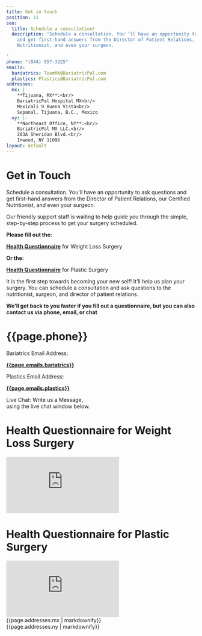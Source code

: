 ```yaml
---
title: Get in touch
position: 11
seo:
  title: Schedule a consultation!
  description: 'Schedule a consultation. You''ll have an opportunity to ask questions
    and get first-hand answers from the Director of Patient Relations, our Certified
    Nutritionist, and even your surgeon.

'
phone: "(844) 957-3325"
emails:
  bariatrics: TeamMX@BariatricPal.com
  plastics: Plastics@BariatricPal.com
addresses:
  mx: |-
    **Tijuana, MX**:<br/>
    BariatricPal Hospital MX<br/>
    Mexicali 9 Buena Vista<br/>
    Sepanal, Tijuana, B.C., Mexico
  ny: |-
    **Northeast Office, NY**:<br/>
    BariatricPal MX LLC.<br/>
    203A Sheridan Blvd.<br/>
    Inwood, NY 11096
layout: default
---
```


<div class='wrap'>
  <div class='section u-py6 u-bt1'>
    <div class='section-row'>
      <div class='section-chunk u-size1of2 u-px4 u-sm-size10of12 u-xs-sizeFull u-xs-p2'>
        <h1 class='u-mt0'>
          <strong>Get in Touch</strong>
        </h1>
        <p class='t3'>
          Schedule a consultation. You'll have an opportunity to ask questions and get first-hand answers from the Director of Patient Relations, our Certified Nutritionist, and even your surgeon.
        </p>
        <span class='icon icon--heart u-mt4'></span>
        <p>
          Our friendly support staff is waiting to help guide you through the simple, step-by-step process to get your surgery scheduled.
        </p>
      </div>
      <div class='section-chunk u-size1of2 u-px4 u-py2 u-sm-sizeFull u-xs-p2'>
        <p class='t4 u-textRed'>
          <strong>Please fill out the:</strong>
        </p>
        <div class='box box--green'>
          <a class='u-textWhite' href="https://bariatricpal.typeform.com/to/IKm6G5" target='_blank'><strong>Health Questionnaire</strong></a> for Weight Loss Surgery
        </div>
        <p class='t4 u-textRed'>
          <strong>Or the:</strong>
        </p>
        <div class='box box--green'>
          <a class='u-textWhite' href="https://bariatricpal.typeform.com/to/FIdZ6c" target='_blank'><strong>Health Questionnaire</strong></a> for Plastic Surgery
        </div>
        <p class='u-mt4'>
          It is the first step towards becoming your new self! It’ll help us plan your surgery. You can schedule a consultation and ask questions to the nutritionist, surgeon, and director of patient relations.
        </p>
        <p>
          <strong>We’ll get back to you faster if you fill out a questionnaire, but you can also contact us via phone, email, or chat</strong>
        </p>
      </div>
    </div>
  </div>
</div>

<div class='section'>
  <div class='section-hero section-hero--contact'>
    <div class='section-heroWrap u-px4'>
      <div class='box box--green u-p2 u-mb1 u-size1of2 u-sm-sizeFull'>
        <div class='box-icon'>
          <span class='icon icon--phone u-left'></span>
        </div>
        <div class='box-content'>
          <h1 class='u-m0 u-sm-pt1'>
            <strong>{{page.phone}}</strong>
          </h1>
        </div>
      </div>
      <div class='box box--green u-p2 u-mb1 u-size1of2 u-sm-sizeFull'>
        <div class='box-icon'>
          <span class='icon icon--envelope u-left'></span>
        </div>
        <div class='box-content'>
          <p class='u-m0'>Bariatrics Email Address:</p>
          <a class='u-textWhite' href="mailto:{{page.emails.bariatrics}}" target="_blank">
            <strong>{{page.emails.bariatrics}}</strong>
          </a>
        </div>
      </div>
      <div class='box box--green u-p2 u-mb1 u-size1of2 u-sm-sizeFull'>
        <div class='box-icon'>
          <span class='icon icon--envelope u-left'></span>
        </div>
        <div class='box-content'>
          <p class='u-m0'>Plastics Email Address:</p>
          <a class='u-textWhite' href="mailto:{{page.emails.plastics}}" target="_blank">
            <strong>{{page.emails.plastics}}</strong>
          </a>
        </div>
      </div>
      <div class='box box--green u-p2 u-size1of2 u-sm-sizeFull'>
        <div class='box-icon'>
          <span class='icon icon--chat'></span>
        </div>
        <div class='box-content'>
          <p class='u-m0'>
            Live Chat: Write us a Message,<br/>
            using the live chat window below.
          </p>
        </div>
      </div>
    </div>
  </div>
</div>

<div class='wrap'>

  <div class='section u-py6'>
    <div class='section-row'>
      <div class='section-chunk u-px4 u-clear'>
        <h1 class='u-mb4'><strong class='u-block'>Health Questionnaire</strong> for Weight Loss Surgery</h1>
        <div class='embed-container'>
          <iframe
            class='embed-item'
            src="https://bariatricpal.typeform.com/to/IKm6G5"
            frameborder="0">
          </iframe>
        </div>
      </div>
    </div>
  </div>

  <div class='section u-py6 u-bt0'>
    <div class='section-row'>
      <div class='section-chunk u-px4 u-clear'>
        <h1 class='u-mt0 u-mb4'><strong class='u-block'>Health Questionnaire</strong> for Plastic Surgery</h1>
        <div class='embed-container'>
          <iframe
            class='embed-item'
            src="https://bariatricpal.typeform.com/to/FIdZ6c"
            frameborder="0">
          </iframe>
        </div>
      </div>
    </div>
  </div>

  <div class='section u-py6 u-bt1'>
    <div class='section-row'>
      <div class='section-chunk u-size1of2 u-px4 u-sm-sizeFull u-sm-px2'>
        <div class='box'>
          <div class='box-icon'>
            <span class='icon icon--envelopeGray'></span>
          </div>
          <div class='box-content'>
            {{page.addresses.mx | markdownify}}
          </div>
        </div>
      </div>
      <div class='section-chunk u-size1of2 u-px4 u-sm-sizeFull u-sm-px2 u-sm-mt1'>
        <div class='box'>
          <div class='box-icon'>
            <span class='icon icon--envelopeGray'></span>
          </div>
          <div class='box-content'>
            {{page.addresses.ny | markdownify}}
          </div>
        </div>
      </div>
    </div>
  </div>
</div>
